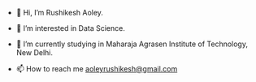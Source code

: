 - 👋 Hi, I’m Rushikesh Aoley.
- 👀 I’m interested in Data Science.
- 🌱 I’m currently studying in Maharaja Agrasen Institute of Technology, New Delhi.

- 📫 How to reach me aoleyrushikesh@gmail.com

<!---
hrushikeshnm5/hrushikeshnm5 is a ✨ special ✨ repository because its `README.md` (this file) appears on your GitHub profile.
You can click the Preview link to take a look at your changes.
--->

